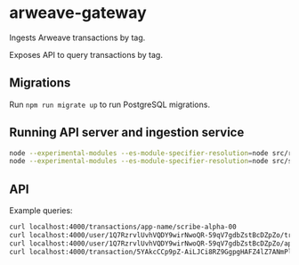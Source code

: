 # arweave-gateway

Ingests Arweave transactions by tag.

Exposes API to query transactions by tag.

## Migrations

Run `npm run migrate up` to run PostgreSQL migrations.

## Running API server and ingestion service

```bash
node --experimental-modules --es-module-specifier-resolution=node src/runner.js
node --experimental-modules --es-module-specifier-resolution=node src/server.js
```

## API

Example queries:

```bash
curl localhost:4000/transactions/app-name/scribe-alpha-00
curl localhost:4000/user/1Q7RzrvlUvhVQDY9wirNwoQR-59qV7gdbZstBcDZpZo/transactions
curl localhost:4000/user/1Q7RzrvlUvhVQDY9wirNwoQR-59qV7gdbZstBcDZpZo/app-name/scribe-alpha-00/transactions
curl localhost:4000/transaction/5YAkcCCp9pZ-AiLJCi8RZ9GgpgHAFZ4lZ7ANmPlpCLw/content
```

